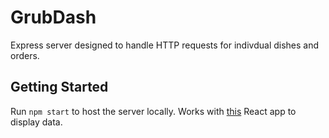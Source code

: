 # GrubDash

Express server designed to handle HTTP requests for indivdual dishes and orders.

## Getting Started

Run `npm start` to host the server locally. Works with [this](https://github.com/Thinkful-Ed/starter-grub-dash-front-end) React app to display data.
